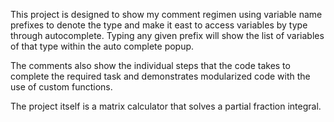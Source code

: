This project is designed to show my comment regimen using variable name prefixes to denote the type and make it east to access variables by type through autocomplete. 
Typing any given prefix will show the list of variables of that type within the auto complete popup.

The comments also show the individual steps that the code takes to complete the required task and demonstrates modularized code with the use of custom functions.

The project itself is a matrix calculator that solves a partial fraction integral.
